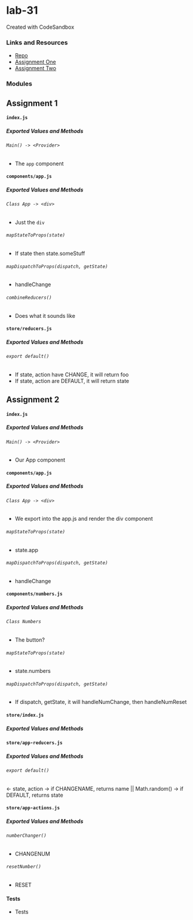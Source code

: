 # lab-31
Created with CodeSandbox

### Links and Resources
* [Repo](https://github.com/mattoattacko/lab-31)
* [Assignment One](https://codesandbox.io/s/ov7v3nqryy)
* [Assignment Two](https://codesandbox.io/s/ykv771r7mx)

### Modules
## Assignment 1

#### `index.js`
##### Exported Values and Methods

###### `Main() -> <Provider>`
* The `app` component

#### `components/app.js`
##### Exported Values and Methods

###### `Class App -> <div>`
* Just the `div`

###### `mapStateToProps(state)`
* If state then state.someStuff

###### `mapDispatchToProps(dispatch, getState)`
* handleChange

###### `combineReducers()`
* Does what it sounds like

#### `store/reducers.js`
##### Exported Values and Methods

###### `export default()`
* If state, action have  CHANGE, it will return foo 
* If state, action are DEFAULT, it will return state

## Assignment 2

#### `index.js`
##### Exported Values and Methods

###### `Main() -> <Provider>`
* Our App component

#### `components/app.js`
##### Exported Values and Methods

###### `Class App -> <div>`
* We export into the app.js and render the div component

###### `mapStateToProps(state)`
* state.app

###### `mapDispatchToProps(dispatch, getState)`
* handleChange

#### `components/numbers.js`
##### Exported Values and Methods

###### `Class Numbers`
* The button?

###### `mapStateToProps(state)`
* state.numbers

###### `mapDispatchToProps(dispatch, getState)`
* If dispatch, getState, it will handleNumChange, then handleNumReset

#### `store/index.js`
##### Exported Values and Methods

#### `store/app-reducers.js`
##### Exported Values and Methods

###### `export default()`
<- state, action   -> if CHANGENAME, returns name || Math.random()    -> if DEFAULT, returns state

#### `store/app-actions.js`
##### Exported Values and Methods

###### `numberChanger()`
* CHANGENUM

###### `resetNumber()`
* RESET

#### Tests
* Tests
